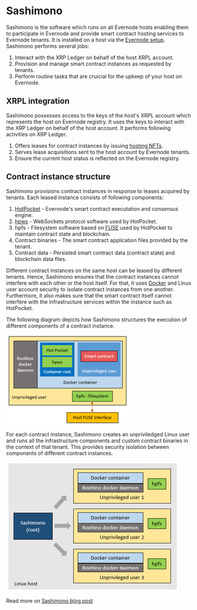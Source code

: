# Sashimono
Sashimono is the software which runs on all Evernode hosts enabling them to participate in Evernode and provide smart contract hosting services to Evernode tenants. It is installed on a host via the [Evernode setup](https://github.com/HotPocketDev/evernode-host). Sashimono performs several jobs:
1. Interact with the XRP Ledger on behalf of the host XRPL account.
2. Provision and manage smart contract instances as requested by tenants.
3. Perform routine tasks that are cruicial for the upkeep of your host on Evernode.

## XRPL integration
Sashimono possesses access to the keys of the host's XRPL account which represents the host on Evernode registry. It uses the keys to interact with the XRP Ledger on behalf of the host account. It performs following activities on XRP Ledger.
1. Offers leases for contract instances by issuing [hosting NFTs](index.md#hosting-nfts).
2. Serves lease acquisitions sent to the host account by Evernode tenants.
3. Ensure the current host status is reflected on the Evernode registry.

## Contract instance structure
Sashimono provisions contract instances in response to leases acquired by tenants. Each leased instance consists of following components:

1. [HotPocket](../hotpocket/index.md) - Evernode's smart contract executation and consensus engine.
2. [hpws](https://github.com/RichardAH/hpws) - WebSockets protocol software used by HotPocket.
3. hpfs - Filesystem software based on [FUSE](https://www.kernel.org/doc/html/latest/filesystems/fuse.html) used by HotPocket to maintain contract state and blockchain.
4. Contract binaries - The smart contract application files provided by the tenant.
5. Contract data - Persisted smart contract data (contract state) and blockchain data files.

Different contract instances on the same host can be leased by different tenants. Hence, Sashimono ensures that the contract instances cannot interfere with each other or the host itself. For that, it uses [Docker](https://www.docker.com) and Linux user account security to isolate contract instances from one another. Furthermore, it also makes sure that the smart contract itself cannot interfere with the infrastructure services within the instance such as HotPocket.

The following diagram depicts how Sashimono structures the execution of different components of a contract instance.

![Contract instance structure](../img/contract-instance-structure.png)

For each contract instance, Sashimono creates an unpriviledged Linux user and runs all the infrastructure components and custom contract binaries in the context of that tenant. This provides security isolation between components of different contract instances.

![Multiple contract instances](../img/multi-instance-users.png)

Read more on [Sashimono blog post](http://blog.geveo.com/Sashimono-Designing-a-multi-tenant-dApp-hosting-platform)